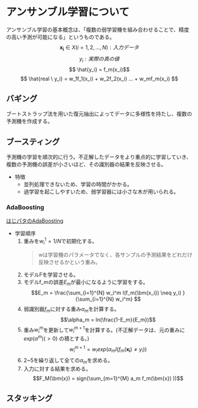 # アンサンブル学習について
アンサンブル学習の基本概念は、「複数の弱学習機を組み合わせることで、精度の高い予測が可能になる」というものである。
$$  \bm{x_i} \in X (i = 1,2,...,N): 入力データ $$
$$ y_i : 実際の真の値 $$
$$ \hat{y_i} =  f_m(x_i)$$
$$  \hat{real \ y_i} =  w_1f_1(x_i) +  w_2f_2(x_i) ... +  w_mf_m(x_i) $$

## バギング
ブートストラップ法を用いた復元抽出によってデータに多様性を持たし、複数の予測機を作成する。

## ブースティング
予測機の学習を順次的に行う。不正解したデータをより重点的に学習していき、複数の予測機の誤差が小さいほど、その識別器の結果を反映させる。
- 特徴
  - 並列処理できないため、学習の時間がかかる。
  - 過学習を起こしやすいため、弱学習器には小さな木が用いられる。

### AdaBoosting
[はじパタのAdaBoosting](https://ysk24ok.github.io/2016/09/27/hajipata-boosting.html)
- 学習順序
  1. 重みを$w_i^1 = 1/ N$で初期化する。
      > wは学習機のパラメータでなく、各サンプルの予測結果をどれだけ反映させるかという重み。
  2. モデルFを学習させる。
  3. モデルf_mの誤差$E_m$が最小になるように学習をする。
    $$E_m = \frac{\sum_{i=1}^{N} w_i^m I(f_m(\bm{x_i}) \neq y_i) }{\sum_{i=1}^{N} w_i^m} $$
  4. 弱識別器$f_m$に対する重み$\alpha_m$を計算する。
    $$\alpha_m = ln(\frac{1-E_m}{E_m})$$
  5. 重み$w_i^m$を更新して$w_i^{m+1}$を計算する。(不正解データは、元の重みに$exp(\alpha^m) (> 0)$ の積とする。)
    $$w_i^{m+1} = w_i exp(\alpha_m  I(f_m(\bm{x_i}) \neq y_i) )$$
  6. 2~5を繰り返して全ての$\alpha_m$を求める。
  7. 入力に対する結果を求める。
    $$F_M(\bm{x}) = sign(\sum_{m=1}^{M} a_m f_m(\bm{x}) ))$$

## スタッキング
